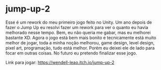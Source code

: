 # jump-up-2

Esse é um rework do meu primeiro jogo feito no Unity. Um ano depois de fazer o Jump Up eu resolvi fazer um rework para ver o quanto eu havia melhorado nesse tempo. Bem, eu não queria me gabar, mas eu melhorei bastante XD. Agora o jogo está bem mais bonito e tecnicamente está muito melhor de jogar, toda a minha noção melhorou, game design, level design, pixel art, programação, tudo está melhor. Porém eu deixei ele de lado para focar em outras coisas. No futuro eu pretendo finalizar esse jogo.

Link para jogar: https://wendell-leao.itch.io/jump-up-2
